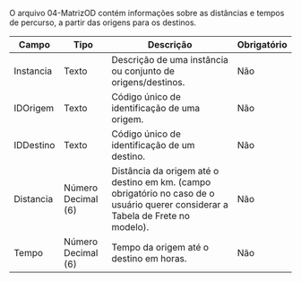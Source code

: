 O arquivo 04-MatrizOD contém informações sobre as distâncias e tempos de percurso, a partir
das origens para os destinos.

| Campo           | Tipo               | Descrição                                                                                                                                                         | Obrigatório |
|-----------------|--------------------|-----------------------------------------------------------------------------------------------------------------------------------------------------------------|-------------|
| Instancia       | Texto              | Descrição de uma instância ou conjunto de origens/destinos.                                                                                                       | Não         |
| IDOrigem        | Texto              | Código único de identificação de uma origem.                                                                                                                     | Não         |
| IDDestino       | Texto              | Código único de identificação de um destino.                                                                                                                     | Não         |
| Distancia       | Número Decimal (6)  | Distância da origem até o destino em km. (campo obrigatório no caso de o usuário querer considerar a Tabela de Frete no modelo).                                   | Não         |
| Tempo           | Número Decimal (6)  | Tempo da origem até o destino em horas.                                                                                                                          | Não         |
